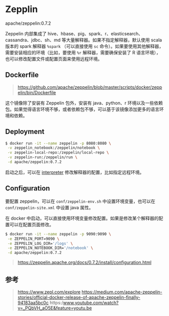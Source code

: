 # Zepplin

apache/zeppelin:0.7.2

Zeppelin 内部集成了 hive、hbase、pig、spark、r、elasticsearch、cassandra、jdbc、sh、md 等大量解释器。如果不指定解释器，默认使用 scala 版本的 spark 解释器 `%spark` （可以直接使用 `sc` 命令）。如果要使用其他解释器，需要安装相应的环境（比如，要使用 `%r` 解释器，需要确保安装了 R 语言环境），也可以修改配置文件或配置页面来使用远程环境。


## Dockerfile

> https://github.com/apache/zeppelin/blob/master/scripts/docker/zeppelin/bin/Dockerfile

这个镜像除了安装有 Zeppelin 包外，安装有 java、python、r 环境以及一些依赖包。如果觉得语言环境不够，或者依赖包不够，可以基于该镜像添加更多的语言环境和依赖。


## Deployment

```bash
$ docker run -it --name zeppelin -p 8080:8080 \
 -v zeppelin_notebook:/zeppelin/notebook \
 -v zeppelin-local-repo:/zeppelin/local-repo \
 -v zeppelin-run:/zeppelin/run \
 -d apache/zeppelin:0.7.2
```

启动之后，可以在 [interpreter](http://127.0.0.1/#/interpreter) 修改解释器的配置，比如指定远程环境。

## Configuration

要配置 zeppelin，可以在 `conf/zeppelin-env.sh` 中设置环境变量，也可以在 `conf/zeppelin-site.xml` 中设置 java 属性。

在 docker 中启动，可以直接使用环境变量修改配置。如果是修改某个解释器的配置可以在配置页面修改。
```bash
$ docker run -it --name zeppelin -p 9090:9090 \
 -e ZEPPELIN_PORT=9090 \
 -e ZEPPELIN_LOG_DIR='/logs' \
 -e ZEPPELIN_NOTEBOOK_DIR='/notebook' \
 -d apache/zeppelin:0.7.2
```

> https://zeppelin.apache.org/docs/0.7.2/install/configuration.html


## 参考

> https://www.zepl.com/explore
> https://medium.com/apache-zeppelin-stories/official-docker-release-of-apache-zeppelin-finally-94183aa5bc0c
> https:/www.youtube.com/watch?v=_PQbVH_aO5E&feature=youtu.be